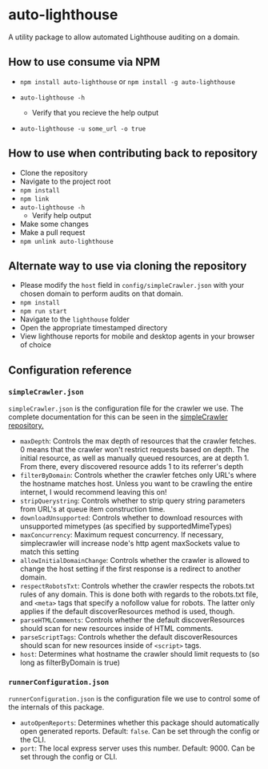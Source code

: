 # auto-lighthouse

A utility package to allow automated Lighthouse auditing on a domain.

## How to use consume via NPM
* `npm install auto-lighthouse` or `npm install -g auto-lighthouse`

 * `auto-lighthouse -h`
    * Verify that you recieve the help output
* `auto-lighthouse -u some_url -o true`

## How to use when contributing back to repository
* Clone the repository
* Navigate to the project root
* `npm install`
* `npm link`
* `auto-lighthouse -h`
    * Verify help output
* Make some changes
* Make a pull request
* `npm unlink auto-lighthouse`

## Alternate way to use via cloning the repository
* Please modify the `host` field in `config/simpleCrawler.json` with your chosen domain to perform audits on that domain.
* `npm install`
* `npm run start`
* Navigate to the `lighthouse` folder
* Open the appropriate timestamped directory
* View lighthouse reports for mobile and desktop agents in your browser of choice

## Configuration reference
### `simpleCrawler.json`
 `simpleCrawler.json` is the configuration file for the crawler we use.
 The complete documentation for this can be seen in the [simpleCrawler repository.](https://github.com/simplecrawler/simplecrawler#configuration)

 * `maxDepth`: Controls the max depth of resources that the crawler fetches. 0 means that the crawler won't restrict requests based on depth. The initial resource, as well as manually queued resources, are at depth 1. From there, every discovered resource adds 1 to its referrer's depth
 * `filterByDomain`: Controls whether the crawler fetches only URL's where the hostname matches host. Unless you want to be crawling the entire internet, I would recommend leaving this on!
 * `stripQuerystring`: Controls whether to strip query string parameters from URL's at queue item construction time.
 * `downloadUnsupported`: Controls whether to download resources with unsupported mimetypes (as specified by supportedMimeTypes)
 * `maxConcurrency`: Maximum request concurrency. If necessary, simplecrawler will increase node's http agent maxSockets value to match this setting
 * `allowInitialDomainChange`: Controls whether the crawler is allowed to change the host setting if the first response is a redirect to another domain.
 * `respectRobotsTxt`: Controls whether the crawler respects the robots.txt rules of any domain. This is done both with regards to the robots.txt file, and `<meta>` tags that specify a nofollow value for robots. The latter only applies if the default discoverResources method is used, though.
 * `parseHTMLComments`: Controls whether the default discoverResources should scan for new resources inside of HTML comments.
 * `parseScriptTags`: Controls whether the default discoverResources should scan for new resources inside of `<script>` tags.
 * `host`: Determines what hostname the crawler should limit requests to (so long as filterByDomain is true)

 ### `runnerConfiguration.json`
 `runnerConfiguration.json` is the configuration file we use to control some of the internals of this package.
 * `autoOpenReports`: Determines whether this package should automatically open generated reports. Default: `false`. Can be set through the config or the CLI.
 * `port`: The local express server uses this number. Default: 9000. Can be set through the config or CLI.
